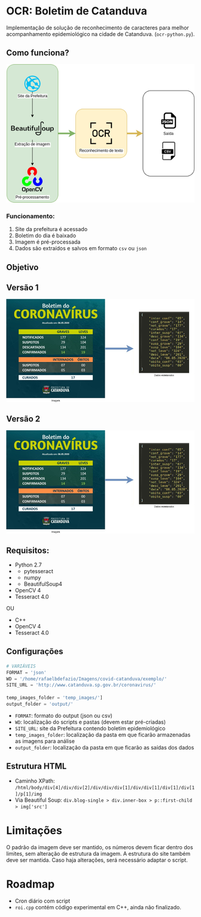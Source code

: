 # OCR: Boletim de Catanduva

Implementação de solução de reconhecimento de caracteres para melhor acompanhamento epidemiológico na cidade de Catanduva. (`ocr-python.py`).


## Como funciona?

![Representação](https://github.com/rafaeldefazio/ocr-boletim-catanduva/raw/master/schema.png)

### Funcionamento:
1. Site da prefeitura é acessado
2. Boletim do dia é baixado
3. Imagem é pré-processada
4. Dados são extraídos e salvos em formato `csv` ou `json`


## Objetivo

## Versão 1
![Exemplo](https://github.com/rafaeldefazio/ocr-boletim-catanduva/raw/master/exemplo2.jpg)

## Versão 2

![Exemplo 2](https://github.com/rafaeldefazio/ocr-boletim-catanduva/raw/master/exemplo2.jpg)


## Requisitos:


- Python 2.7
- - pytesseract
- - numpy
- - BeautifulSoup4
- OpenCV 4
- Tesseract 4.0

OU

- C++
- OpenCV 4
- Tesseract 4.0




## Configurações

```python
# VARIÁVEIS
FORMAT = 'json'
WD = '/home/rafaelbdefazio/Imagens/covid-catanduva/exemplo/'
SITE_URL = 'http://www.catanduva.sp.gov.br/coronavirus/'

temp_images_folder = 'temp_images/']
output_folder = 'output/'
```
- `FORMAT`: formato do output (json ou csv)
- `WD`: localização do scripts e pastas (devem estar pré-criadas)
- `SITE_URL`: site da Prefeitura contendo boletim epidemiológico
- `temp_images_folder`: localização da pasta em que ficarão armazenadas as imagens para análise
- `output_folder`: localização da pasta em que ficarão as saídas dos dados


## Estrutura HTML

- Caminho XPath: `/html/body/div[4]/div/div[2]/div/div/div[1]/div/div[1]/div[1]/div[1]/p[1]/img`
- Via Beautiful Soup: `div.blog-single > div.inner-box > p::first-child > img['src']`

# Limitações

O padrão da imagem deve ser mantido, os números devem ficar dentro dos limites, sem alteração de estrutura da imagem. A estrutura do site também deve ser mantida. Caso haja alterações, será necessário adaptar o script.

# Roadmap
- Cron diário com script
- `roi.cpp` contém código experimental em C++, ainda não finalizado.
